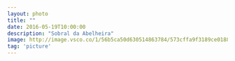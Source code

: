 ```yaml
---
layout: photo
title: ""
date: 2016-05-19T10:00:00
description: "Sobral da Abelheira"
image: http://image.vsco.co/1/56b5ca50d630514863784/573cffa9f3189ce0188b4567/1600x905/071c35b1-dbd7-463c-be22-c7a53b0757f4-1063358220.jpg
tag: 'picture'
---
```



